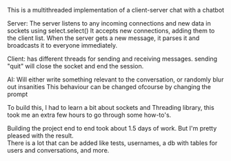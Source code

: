 This is a multithreaded implementation of a client-server chat with a chatbot

Server:
    The server listens to any incoming connections and new data in sockets using select.select()
    It accepts new connections, adding them to the client list.
    When the server gets a new message, it parses it and broadcasts it to everyone immediately.

Client:
    has different threads for sending and receiving messages.
    sending "quit" will close the socket and end the session.
    
AI:
    Will either write something relevant to the conversation, or randomly blur out insanities
    This behaviour can be changed ofcourse by changing the prompt


To build this, I had to learn a bit about sockets and Threading library, this took me an extra few hours to go through 
some how-to's.

Building the project end to end took about 1.5 days of work. But I'm pretty pleased with the result.  
There is a lot that can be added like tests, usernames, a db with tables for users and conversations, and more.